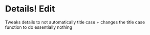 # Details! Edit

Tweaks details to not automatically title case + changes the title case function to do essentially nothing
